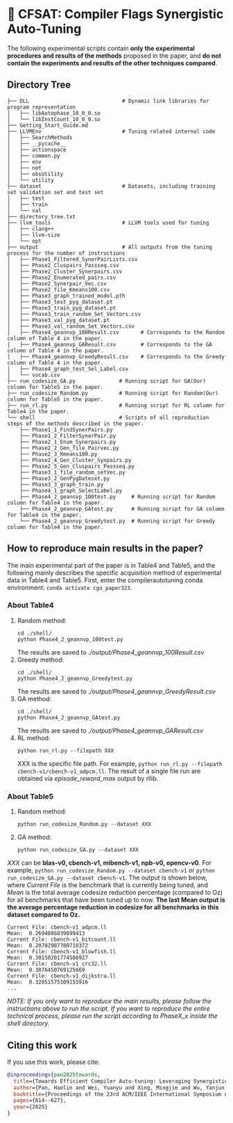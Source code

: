 # 🚀 CFSAT: Compiler Flags Synergistic Auto-Tuning

The following experimental scripts contain **only the experimental procedures and results of the methods** proposed in the paper, and **do not contain the experiments and results of the other techniques compared**.

## Directory Tree
```
├── DLL                              # Dynamic link libraries for program representation
│   ├── libAutophase_10_0_0.so
│   └── libInstCount_10_0_0.so
├── Getting_Start_Guide.md
├── LLVMEnv                          # Tuning related internal code
│   ├── SearchMethods
│   ├── __pycache__
│   ├── actionspace
│   ├── common.py
│   ├── env
│   ├── net
│   ├── obsUtility
│   └── utility
├── dataset                          # Datasets, including training set validation set and test set
│   ├── test
│   ├── train
│   └── val
├── directory_tree.txt
├── llvm_tools                       # LLVM tools used for tuning
│   ├── clang++
│   ├── llvm-size
│   └── opt
├── output                           # All outputs from the tuning process for the number of instructions
│   ├── Phase1_Filtered_SynerPairLists.csv
│   ├── Phase2_Cluspairs_Passseq.csv
│   ├── Phase2_Cluster_Synerpairs.csv
│   ├── Phase2_Enumerated_pairs.csv
│   ├── Phase2_Synerpair_Vec.csv
│   ├── Phase2_file_Kmeans100.csv
│   ├── Phase3_graph_trained_model.pth
│   ├── Phase3_test_pyg_dataset.pt
│   ├── Phase3_train_pyg_dataset.pt
│   ├── Phase3_train_random_Set_Vectors.csv
│   ├── Phase3_val_pyg_dataset.pt
│   ├── Phase3_val_random_Set_Vectors.csv
│   ├── Phase4_geannvp_100Result.csv       # Corresponds to the Random column of Table 4 in the paper.
│   ├── Phase4_geannvp_GAResult.csv        # Corresponds to the GA column of Table 4 in the paper.
│   ├── Phase4_geannvp_GreedyResult.csv    # Corresponds to the Greedy column of Table 4 in the paper.
│   ├── Phase4_graph_test_Sel_Label.csv
│   └── vocab.csv
├── run_codesize_GA.py              # Running script for GA(Our) column for Table5 in the paper.
├── run_codesize_Random.py          # Running script for Random(Our) column for Table5 in the paper.
├── run_rl.py                       # Running script for RL column for Table4 in the paper.
└── shell                           # Scripts of all reproduction steps of the methods described in the paper.
    ├── Phase1_1_FindSynerPairs.py
    ├── Phase1_2_FilterSynerPair.py
    ├── Phase2_1_Enum_Synerpairs.py
    ├── Phase2_2_Gen_file_Pairvec.py
    ├── Phase2_3_Kmeans100.py
    ├── Phase2_4_Gen_Cluster_Synpairs.py
    ├── Phase2_5_Gen_Cluspairs_Passseq.py
    ├── Phase3_1_file_random_setVec.py
    ├── Phase3_2_GenPygDateset.py
    ├── Phase3_3_graph_train.py
    ├── Phase4_1_graph_SelectLabel.py
    ├── Phase4_2_geannvp_100test.py     # Running script for Random column for Table4 in the paper.
    ├── Phase4_2_geannvp_GAtest.py      # Running script for GA column for Table4 in the paper.
    └── Phase4_2_geannvp_Greedytest.py  # Running script for Greedy column for Table4 in the paper.
```

## How to reproduce main results in the paper?
The main experimental part of the paper is in Table4 and Table5, and the following mainly describes the specific acquisition method of experimental data in Table4 and Table5.
First, enter the compilerautotuning conda environment:
```conda activate cgo_paper323```.
### About Table4
1. Random method: 
    ``` 
    cd ./shell/
    python Phase4_2_geannvp_100test.py
    ```
    The results are saved to *./output/Phase4_geannvp_100Result.csv*
2. Greedy method:
    ``` 
    cd ./shell/
    python Phase4_2_geannvp_Greedytest.py
    ```
    The results are saved to *./output/Phase4_geannvp_GreedyResult.csv*
3. GA method:
    ``` 
    cd ./shell/
    python Phase4_2_geannvp_GAtest.py
    ```
    The results are saved to *./output/Phase4_geannvp_GAResult.csv*
3. RL method:
    ``` 
    python run_rl.py --filepath XXX
    ```
    XXX is the specific file path. For example, `python run_rl.py --filepath cbench-v1/cbench-v1_adpcm.ll`. The result of a single file run are obtained via *episode_reward_max* output by rllib.

### About Table5

1. Random method: 
    ``` 
    python run_codesize_Random.py --dataset XXX
    ```

2. GA method:
    ``` 
    python run_codesize_GA.py --dataset XXX
    ```
    
*XXX* can be **blas-v0, cbench-v1, mibench-v1, npb-v0, opencv-v0**. For example, `python run_codesize_Random.py --dataset cbench-v1` or `python run_codesize_GA.py --dataset cbench-v1`. The output is shown below, where *Current File* is the benchmark that is currently being tuned, and *Mean* is the total average codesize reduction percentage (compared to Oz) for all benchmarks that have been tuned up to now. **The last Mean output is the average percentage reduction in codesize for all benchmarks in this dataset compared to Oz.**

```
Current File: cbench-v1_adpcm.ll
Mean:  0.2694886839899413
Current File: cbench-v1_bitcount.ll
Mean:  0.20702907780710372
Current File: cbench-v1_blowfish.ll
Mean:  0.30150201774586927
Current File: cbench-v1_crc32.ll
Mean:  0.3876450769125669
Current File: cbench-v1_dijkstra.ll
Mean:  0.32051575109155916
...
```


*NOTE: If you only want to reproduce the main results, please follow the instructions above to run the script. If you want to reproduce the entire technical process, please run the script according to PhaseX_x inside the shell directory.*

## Citing this work
If you use this work, please cite:
```bibtex
@inproceedings{pan2025towards,
  title={Towards Efficient Compiler Auto-tuning: Leveraging Synergistic Search Spaces},
  author={Pan, Haolin and Wei, Yuanyu and Xing, Mingjie and Wu, Yanjun and Zhao, Chen},
  booktitle={Proceedings of the 23rd ACM/IEEE International Symposium on Code Generation and Optimization},
  pages={614--627},
  year={2025}
}
